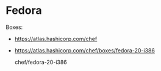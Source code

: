 Fedora
======

Boxes:

* https://atlas.hashicorp.com/chef
* https://atlas.hashicorp.com/chef/boxes/fedora-20-i386

    chef/fedora-20-i386

